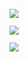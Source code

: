 
![](https://komarev.com/ghpvc/?username=edtroject&color=8CA5BF)

![](https://cdn.discordapp.com/attachments/379127701015101451/1262607051050450954/Untitled92_20240716110857.png?ex=669735f3&is=6695e473&hm=caea994f3f0bda84282261560ba48963c71452cdbe57535ad07b7fda9c6e24bd&)

![](https://cdn.discordapp.com/attachments/1030167302869630977/1262590574116995132/IMG_6250.gif?ex=6697269a&is=6695d51a&hm=a2407aa3d823a35b4f52d6d859c302c39609ef4660a92a7de72c8155f647e819&)

